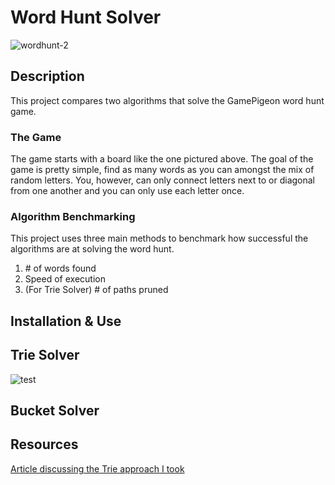 # Word Hunt Solver
![wordhunt-2](https://github.com/user-attachments/assets/47fb9e06-28f8-4897-956b-be746cdf8035)

## Description
This project compares two algorithms that solve
the GamePigeon word hunt game. 

### The Game
The game starts with a board like the one pictured
above. The goal of the game is pretty simple, 
find as many words as you can amongst the mix
of random letters. You, however, can only connect
letters next to or diagonal from one another and you
can only use each letter once.

### Algorithm Benchmarking
This project uses three main methods to benchmark 
how successful the algorithms are at solving
the word hunt.
1. \# of words found
2. Speed of execution
3. (For Trie Solver) \# of paths pruned

## Installation & Use

## Trie Solver
![test](https://github.com/user-attachments/assets/c397e33d-1ea8-4371-a189-61583d0114d6)



## Bucket Solver

## Resources
[Article discussing the Trie approach I took](https://medium.com/@abhay.khanna_37314/word-hunt-cracking-the-code-9344188b1edb)
